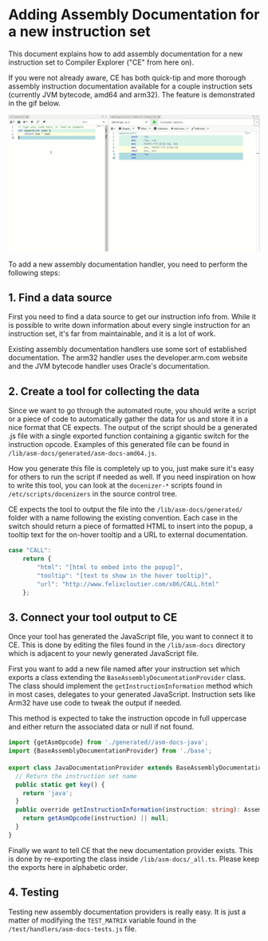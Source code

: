 # Adding Assembly Documentation for a new instruction set

This document explains how to add assembly documentation for a new instruction set to Compiler Explorer ("CE" from here
on).

If you were not already aware, CE has both quick-tip and more thorough assembly instruction documentation available for
a couple instruction sets (currently JVM bytecode, amd64 and arm32). The feature is demonstrated in the gif below.

![Demo of Assembly Documentation](images/show_assembly_documentation.gif)

To add a new assembly documentation handler, you need to perform the following steps:

## 1. Find a data source

First you need to find a data source to get our instruction info from. While it is possible to write down information
about every single instruction for an instruction set, it's far from maintainable, and it is a lot of work.

Existing assembly documentation handlers use some sort of established documentation. The arm32 handler uses the
developer.arm.com website and the JVM bytecode handler uses Oracle's documentation.

## 2. Create a tool for collecting the data

Since we want to go through the automated route, you should write a script or a piece of code to automatically gather
the data for us and store it in a nice format that CE expects. The output of the script should be a generated .js file
with a single exported function containing a gigantic switch for the instruction opcode. Examples of this generated file
can be found in `/lib/asm-docs/generated/asm-docs-amd64.js`.

How you generate this file is completely up to you, just make sure it's easy for others to run the script if needed as
well. If you need inspiration on how to write this tool, you can look at the `docenizer-*` scripts found in
`/etc/scripts/docenizers` in the source control tree.

CE expects the tool to output the file into the `/lib/asm-docs/generated/` folder with a name following the existing
convention. Each case in the switch should return a piece of formatted HTML to insert into the popup, a tooltip text for
the on-hover tooltip and a URL to external documentation.

```js
case "CALL":
    return {
        "html": "[html to embed into the popup]",
        "tooltip": "[text to show in the hover tooltip]",
        "url": "http://www.felixcloutier.com/x86/CALL.html"
    };
```

## 3. Connect your tool output to CE

Once your tool has generated the JavaScript file, you want to connect it to CE. This is done by editing the files found
in the `/lib/asm-docs` directory which is adjacent to your newly generated JavaScript file.

First you want to add a new file named after your instruction set which exports a class extending the
`BaseAssemblyDocumentationProvider` class. The class should implement the `getInstructionInformation` method which in
most cases, delegates to your generated JavaScript. Instruction sets like Arm32 have use code to tweak the output if
needed.

This method is expected to take the instruction opcode in full uppercase and either return the associated data or null
if not found.

```ts
import {getAsmOpcode} from './generated//asm-docs-java';
import {BaseAssemblyDocumentationProvider} from './base';

export class JavaDocumentationProvider extends BaseAssemblyDocumentationProvider {
  // Return the instruction set name
  public static get key() {
    return 'java';
  }
  public override getInstructionInformation(instruction: string): AssemblyInstructionInfo | null {
    return getAsmOpcode(instruction) || null;
  }
}
```

Finally we want to tell CE that the new documentation provider exists. This is done by re-exporting the class inside
`/lib/asm-docs/_all.ts`. Please keep the exports here in alphabetic order.

## 4. Testing

Testing new assembly documentation providers is really easy. It is just a matter of modifying the `TEST_MATRIX` variable
found in the `/test/handlers/asm-docs-tests.js` file.
